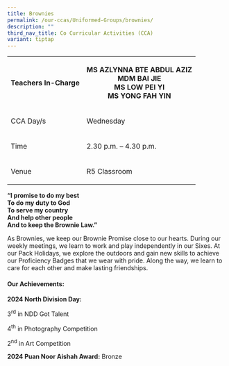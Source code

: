 ```yaml
---
title: Brownies
permalink: /our-ccas/Uniformed-Groups/brownies/
description: ""
third_nav_title: Co Curricular Activities (CCA)
variant: tiptap
---
```

<table style="minWidth: 50px">
<colgroup>
<col>
<col>
</colgroup>
<tbody>
<tr>
<th rowspan="1" colspan="1">
<p><strong>Teachers In-Charge</strong>
</p>
</th>
<th rowspan="1" colspan="1">
<p>MS AZLYNNA BTE ABDUL AZIZ
<br>MDM BAI JIE
<br>MS LOW PEI YI
<br>MS YONG FAH YIN</p>
</th>
</tr>
<tr>
<td rowspan="1" colspan="1">
<p>CCA Day/s</p>
</td>
<td rowspan="1" colspan="1">
<p>Wednesday</p>
</td>
</tr>
<tr>
<td rowspan="1" colspan="1">
<p>Time</p>
</td>
<td rowspan="1" colspan="1">
<p>2.30 p.m. – 4.30 p.m.</p>
</td>
</tr>
<tr>
<td rowspan="1" colspan="1">
<p>Venue</p>
</td>
<td rowspan="1" colspan="1">
<p>R5 Classroom</p>
</td>
</tr>
</tbody>
</table>
<p><strong>“I promise to do my best<br>To do my duty to God<br>To serve my country<br>And help other people<br>And to keep the Brownie Law.”</strong>
</p>
<p>As Brownies, we keep our Brownie Promise close to our hearts. During our
weekly meetings, we learn to work and play independently in our Sixes.
At our Pack Holidays, we explore the outdoors and gain new skills to achieve
our Proficiency Badges that we wear with pride. Along the way, we learn
to care for each other and make lasting friendships.</p>
<h4><strong>Our Achievements:</strong></h4>
<p><strong>2024 North Division Day:</strong>
</p>
<p>3<sup>rd</sup> in NDD Got Talent</p>
<p>4<sup>th</sup> in Photography Competition</p>
<p>2<sup>nd</sup> in Art Competition</p>
<p></p>
<p><strong>2024 Puan Noor Aishah Award:</strong> Bronze</p>